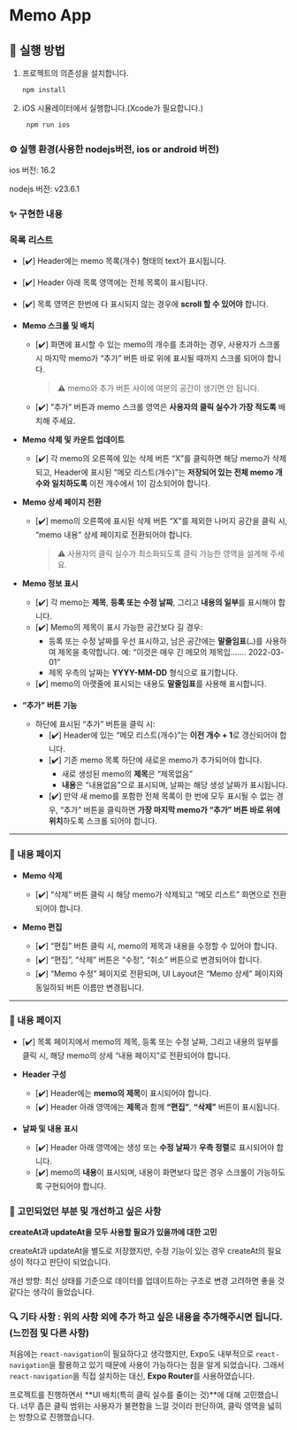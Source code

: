 # Memo App

## 📌 실행 방법

1. 프로젝트의 의존성을 설치합니다.

   ```bash
   npm install

   ```

2. iOS 시뮬레이터에서 실행합니다.(Xcode가 필요합니다.)
   ```bash
    npm run ios
   ```

### ⚙️ 실행 환경(사용한 nodejs버전, ios or android 버전)

ios 버전: 16.2

nodejs 버전: v23.6.1

### ✨ 구현한 내용

### 목록 리스트

- [✔️] Header에는 memo 목록(개수) 형태의 text가 표시됩니다.
- [✔️] Header 아래 목록 영역에는 전체 목록이 표시됩니다.
- [✔️] 목록 영역은 한번에 다 표시되지 않는 경우에 **scroll 할 수 있어야** 합니다.

- **Memo 스크롤 및 배치**

  - [✔️] 화면에 표시할 수 있는 memo의 개수를 초과하는 경우, 사용자가 스크롤 시 마지막 memo가 “추가” 버튼 바로 위에 표시될 때까지 스크롤 되어야 합니다.
    > ⚠️ memo와 추가 버튼 사이에 여분의 공간이 생기면 안 됩니다.
  - [✔️] “추가” 버튼과 memo 스크롤 영역은 **사용자의 클릭 실수가 가장 적도록** 배치해 주세요.

- **Memo 삭제 및 카운트 업데이트**

  - [✔️] 각 memo의 오른쪽에 있는 삭제 버튼 “X”를 클릭하면 해당 memo가 삭제되고, Header에 표시된 “메모 리스트(개수)”는 **저장되어 있는 전체 memo 개수와 일치하도록** 이전 개수에서 1이 감소되어야 합니다.

- **Memo 상세 페이지 전환**

  - [✔️] memo의 오른쪽에 표시된 삭제 버튼 “X”를 제외한 나머지 공간을 클릭 시, “memo 내용” 상세 페이지로 전환되어야 합니다.
    > ⚠️ 사용자의 클릭 실수가 최소화되도록 클릭 가능한 영역을 설계해 주세요.

- **Memo 정보 표시**

  - [✔️] 각 memo는 **제목**, **등록 또는 수정 날짜**, 그리고 **내용의 일부**를 표시해야 합니다.
  - [✔️] Memo의 제목이 표시 가능한 공간보다 길 경우:
    - 등록 또는 수정 날짜를 우선 표시하고, 남은 공간에는 **말줄임표**(`…`)를 사용하여 제목을 축약합니다.
      예: “이것은 매우 긴 메모의 제목입……. 2022-03-01”
    - 제목 우측의 날짜는 **YYYY-MM-DD** 형식으로 표기합니다.
  - [✔️] memo의 아랫줄에 표시되는 내용도 **말줄임표**를 사용해 표시합니다.

- **“추가” 버튼 기능**
  - 하단에 표시된 “추가” 버튼을 클릭 시:
    - [✔️] Header에 있는 “메모 리스트(개수)”는 **이전 개수 + 1**로 갱신되어야 합니다.
    - [✔️] 기존 memo 목록 하단에 새로운 memo가 추가되어야 합니다.
      - 새로 생성된 memo의 **제목**은 “제목없음”
      - **내용**은 “내용없음”으로 표시되며, 날짜는 해당 생성 날짜가 표시됩니다.
    - [✔️] 만약 새 memo를 포함한 전체 목록이 한 번에 모두 표시될 수 없는 경우, “추가” 버튼을 클릭하면 **가장 마지막 memo가 “추가” 버튼 바로 위에 위치**하도록 스크롤 되어야 합니다.

---

### 📜 내용 페이지

- **Memo 삭제**

  - [✔️] “삭제” 버튼 클릭 시 해당 memo가 삭제되고 “메모 리스트” 화면으로 전환되어야 합니다.

- **Memo 편집**
  - [✔️] “편집” 버튼 클릭 시, memo의 제목과 내용을 수정할 수 있어야 합니다.
  - [✔️] “편집”, “삭제” 버튼은 “수정”, “취소” 버튼으로 변경되어야 합니다.
  - [✔️] “Memo 수정” 페이지로 전환되며, UI Layout은 “Memo 상세” 페이지와 동일하되 버튼 이름만 변경됩니다.

---

### 📄 내용 페이지

- [✔️] 목록 페이지에서 memo의 제목, 등록 또는 수정 날짜, 그리고 내용의 일부를 클릭 시, 해당 memo의 상세 “내용 페이지”로 전환되어야 합니다.

- **Header 구성**

  - [✔️] Header에는 **memo의 제목**이 표시되어야 합니다.
  - [✔️] Header 아래 영역에는 **제목**과 함께 **“편집”**, **“삭제”** 버튼이 표시됩니다.

- **날짜 및 내용 표시**
  - [✔️] Header 아래 영역에는 생성 또는 **수정 날짜**가 **우측 정렬**로 표시되어야 합니다.
  - [✔️] memo의 **내용**이 표시되며, 내용이 화면보다 많은 경우 스크롤이 가능하도록 구현되어야 합니다.

### 🤔 고민되었던 부분 및 개선하고 싶은 사항

**createAt과 updateAt을 모두 사용할 필요가 있을까에 대한 고민**

createAt과 updateAt을 별도로 저장했지만, 수정 기능이 있는 경우 createAt의 필요성이 적다고 판단이 되었습니다.

개선 방향: 최신 상태를 기준으로 데이터를 업데이트하는 구조로 변경 고려하면 좋을 것 같다는 생각이 들었습니다.

### 🔍 기타 사항 : 위의 사항 외에 추가 하고 싶은 내용을 추가해주시면 됩니다. (느낀점 및 다른 사항)

처음에는 `react-navigation`이 필요하다고 생각했지만, Expo도 내부적으로 `react-navigation`을 활용하고 있기 때문에 사용이 가능하다는 점을 알게 되었습니다.
그래서 `react-navigation`을 직접 설치하는 대신, **Expo Router**를 사용하였습니다.

프로젝트를 진행하면서 **UI 배치(특히 클릭 실수를 줄이는 것)**에 대해 고민했습니다. 너무 좁은 클릭 범위는 사용자가 불편함을 느낄 것이라 판단하여, 클릭 영역을 넓히는 방향으로 진행했습니다.
